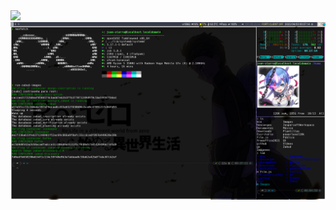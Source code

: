 <img src="https://raw.githubusercontent.com/jSierraB3991/dotfiles/main/i3/parrot-i3.png" />
<img src="https://raw.githubusercontent.com/jSierraB3991/dotfiles/main/i3/Open-suse-i3.png" />
